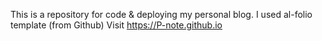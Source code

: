 This is a repository for code & deploying my personal blog.
I used al-folio template (from Github)
Visit https://P-note.github.io
